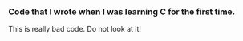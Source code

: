 ### Code that I wrote when I was learning C for the first time.

This is really bad code. Do not look at it!

